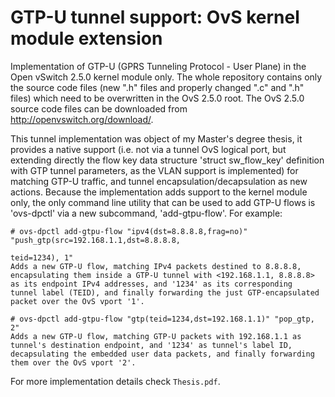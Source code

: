 # GTP-U tunnel support: OvS kernel module extension
Implementation of GTP-U (GPRS Tunneling Protocol - User Plane) in the Open vSwitch 2.5.0 kernel module only. The whole repository contains only the source code files (new ".h" files and properly changed ".c" and ".h" files) which need to be overwritten in the OvS 2.5.0 root. The OvS 2.5.0 source code files can be downloaded from http://openvswitch.org/download/.

This tunnel implementation was object of my Master's degree thesis, it provides a native support (i.e. not via a tunnel OvS logical port, but extending directly the flow key data structure 'struct sw_flow_key' definition with GTP tunnel parameters, as the VLAN support is implemented) for matching GTP-U traffic, and tunnel encapsulation/decapsulation as new actions. Because the implementation adds support to the kernel module only, the only command line utility that can be used to add GTP-U flows is 'ovs-dpctl' via a new subcommand, 'add-gtpu-flow'. For example:

	# ovs-dpctl add-gtpu-flow "ipv4(dst=8.8.8.8,frag=no)" "push_gtp(src=192.168.1.1,dst=8.8.8.8,
                                                                  teid=1234), 1"
	Adds a new GTP-U flow, matching IPv4 packets destined to 8.8.8.8, encapsulating them inside a GTP-U tunnel with <192.168.1.1, 8.8.8.8> as its endpoint IPv4 addresses, and '1234' as its corresponding   tunnel label (TEID), and finally forwarding the just GTP-encapsulated packet over the OvS vport '1'.

	# ovs-dpctl add-gtpu-flow "gtp(teid=1234,dst=192.168.1.1)" "pop_gtp, 2"
	Adds a new GTP-U flow, matching GTP-U packets with 192.168.1.1 as tunnel's destination endpoint, and '1234' as tunnel's label ID, decapsulating the embedded user data packets, and finally forwarding them over the OvS vport '2'.

For more implementation details check `Thesis.pdf`.
